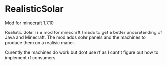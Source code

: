 # RealisticSolar
Mod for minecraft 1.7.10

Realistic Solar is a mod for minecraft I made to get a better understanding of Java and Minecraft.
The mod adds solar panels and the machines to produce them on a realisic maner.

Curently the machines do work but dont use rf as I cant't figure out how to implement rf consumers.
